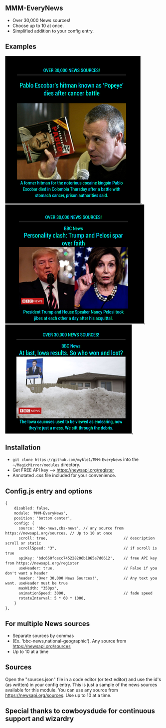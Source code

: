 ## MMM-EveryNews

* Over 30,000 News sources!
* Choose up to 10 at once.
* Simplified addition to your config entry.

## Examples

![](images/1.png), ![](images/2.png), ![](images/3.png),

## Installation

* `git clone https://github.com/mykle1/MMM-EveryNews` into the `~/MagicMirror/modules` directory.
* Get FREE API key --> https://newsapi.org/register
* Annotated .css file included for your convenience.

## Config.js entry and options
```
{
    disabled: false,
    module: 'MMM-EveryNews',
    position: 'bottom center',
    config: {
      source: 'bbc-news,cbs-news', // any source from https://newsapi.org/sources. // Up to 10 at once
      scroll: true,                                  // description scroll or static
      scrollSpeed: "3",                              // if scroll is true
      apiKey: 'bdc660fcecc745228206b1865e7d0612',    // free API key from https://newsapi.org/register
      useHeader: true,                               // False if you don't want a header
      header: "Over 30,000 News Sources!",           // Any text you want. useHeader must be true
      maxWidth: "350px",
      animationSpeed: 3000,                          // fade speed
      rotateInterval: 5 * 60 * 1000,
    }
},
```

## For multiple News sources

* Separate sources by commas
* (Ex. 'bbc-news,national-geographic'). Any source from https://newsapi.org/sources
* Up to 10 at a time

## Sources

Open the "sources.json" file in a code editor (or text editor) and use the id's (as written) in your config entry. This is just a sample of the news sources available for this module. You can use any source from https://newsapi.org/sources.
Use up to 10 at a time.

## Special thanks to cowboysdude for continuous support and wizardry
